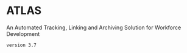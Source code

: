 # ATLAS

An Automated Tracking, Linking and Archiving Solution for Workforce Development


```
version 3.7
```

